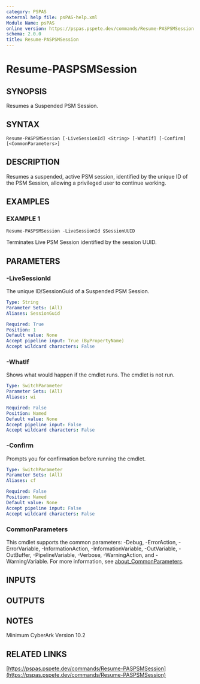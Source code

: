 ```yaml
---
category: PSPAS
external help file: psPAS-help.xml
Module Name: psPAS
online version: https://pspas.pspete.dev/commands/Resume-PASPSMSession
schema: 2.0.0
title: Resume-PASPSMSession
---
```


# Resume-PASPSMSession

## SYNOPSIS
Resumes a Suspended PSM Session.

## SYNTAX

```
Resume-PASPSMSession [-LiveSessionId] <String> [-WhatIf] [-Confirm] [<CommonParameters>]
```

## DESCRIPTION
Resumes a suspended, active PSM session, identified by the unique ID of the PSM Session,
allowing a privileged user to continue working.

## EXAMPLES

### EXAMPLE 1
```
Resume-PASPSMSession -LiveSessionId $SessionUUID
```

Terminates Live PSM Session identified by the session UUID.

## PARAMETERS

### -LiveSessionId
The unique ID/SessionGuid of a Suspended PSM Session.

```yaml
Type: String
Parameter Sets: (All)
Aliases: SessionGuid

Required: True
Position: 1
Default value: None
Accept pipeline input: True (ByPropertyName)
Accept wildcard characters: False
```

### -WhatIf
Shows what would happen if the cmdlet runs.
The cmdlet is not run.

```yaml
Type: SwitchParameter
Parameter Sets: (All)
Aliases: wi

Required: False
Position: Named
Default value: None
Accept pipeline input: False
Accept wildcard characters: False
```

### -Confirm
Prompts you for confirmation before running the cmdlet.

```yaml
Type: SwitchParameter
Parameter Sets: (All)
Aliases: cf

Required: False
Position: Named
Default value: None
Accept pipeline input: False
Accept wildcard characters: False
```

### CommonParameters
This cmdlet supports the common parameters: -Debug, -ErrorAction, -ErrorVariable, -InformationAction, -InformationVariable, -OutVariable, -OutBuffer, -PipelineVariable, -Verbose, -WarningAction, and -WarningVariable. For more information, see [about_CommonParameters](http://go.microsoft.com/fwlink/?LinkID=113216).

## INPUTS

## OUTPUTS

## NOTES
Minimum CyberArk Version 10.2

## RELATED LINKS

[https://pspas.pspete.dev/commands/Resume-PASPSMSession](https://pspas.pspete.dev/commands/Resume-PASPSMSession)


